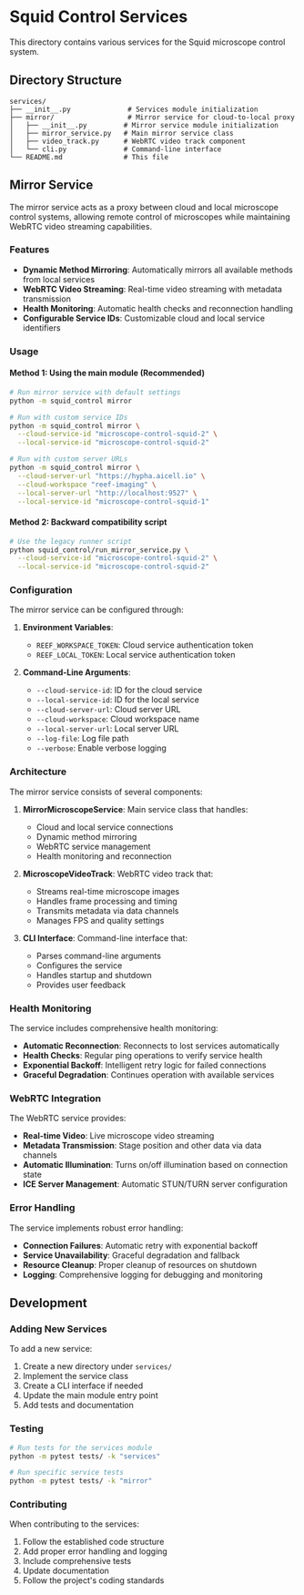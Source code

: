 # Squid Control Services

This directory contains various services for the Squid microscope control system.

## Directory Structure

```
services/
├── __init__.py              # Services module initialization
├── mirror/                  # Mirror service for cloud-to-local proxy
│   ├── __init__.py         # Mirror service module initialization
│   ├── mirror_service.py   # Main mirror service class
│   ├── video_track.py      # WebRTC video track component
│   └── cli.py              # Command-line interface
└── README.md               # This file
```

## Mirror Service

The mirror service acts as a proxy between cloud and local microscope control systems, allowing remote control of microscopes while maintaining WebRTC video streaming capabilities.

### Features

- **Dynamic Method Mirroring**: Automatically mirrors all available methods from local services
- **WebRTC Video Streaming**: Real-time video streaming with metadata transmission
- **Health Monitoring**: Automatic health checks and reconnection handling
- **Configurable Service IDs**: Customizable cloud and local service identifiers

### Usage

#### Method 1: Using the main module (Recommended)

```bash
# Run mirror service with default settings
python -m squid_control mirror

# Run with custom service IDs
python -m squid_control mirror \
  --cloud-service-id "microscope-control-squid-2" \
  --local-service-id "microscope-control-squid-2"

# Run with custom server URLs
python -m squid_control mirror \
  --cloud-server-url "https://hypha.aicell.io" \
  --cloud-workspace "reef-imaging" \
  --local-server-url "http://localhost:9527" \
  --local-service-id "microscope-control-squid-1"
```



#### Method 2: Backward compatibility script

```bash
# Use the legacy runner script
python squid_control/run_mirror_service.py \
  --cloud-service-id "microscope-control-squid-2" \
  --local-service-id "microscope-control-squid-2"
```

### Configuration

The mirror service can be configured through:

1. **Environment Variables**:
   - `REEF_WORKSPACE_TOKEN`: Cloud service authentication token
   - `REEF_LOCAL_TOKEN`: Local service authentication token

2. **Command-Line Arguments**:
   - `--cloud-service-id`: ID for the cloud service
   - `--local-service-id`: ID for the local service
   - `--cloud-server-url`: Cloud server URL
   - `--cloud-workspace`: Cloud workspace name
   - `--local-server-url`: Local server URL
   - `--log-file`: Log file path
   - `--verbose`: Enable verbose logging

### Architecture

The mirror service consists of several components:

1. **MirrorMicroscopeService**: Main service class that handles:
   - Cloud and local service connections
   - Dynamic method mirroring
   - WebRTC service management
   - Health monitoring and reconnection

2. **MicroscopeVideoTrack**: WebRTC video track that:
   - Streams real-time microscope images
   - Handles frame processing and timing
   - Transmits metadata via data channels
   - Manages FPS and quality settings

3. **CLI Interface**: Command-line interface that:
   - Parses command-line arguments
   - Configures the service
   - Handles startup and shutdown
   - Provides user feedback

### Health Monitoring

The service includes comprehensive health monitoring:

- **Automatic Reconnection**: Reconnects to lost services automatically
- **Health Checks**: Regular ping operations to verify service health
- **Exponential Backoff**: Intelligent retry logic for failed connections
- **Graceful Degradation**: Continues operation with available services

### WebRTC Integration

The WebRTC service provides:

- **Real-time Video**: Live microscope video streaming
- **Metadata Transmission**: Stage position and other data via data channels
- **Automatic Illumination**: Turns on/off illumination based on connection state
- **ICE Server Management**: Automatic STUN/TURN server configuration

### Error Handling

The service implements robust error handling:

- **Connection Failures**: Automatic retry with exponential backoff
- **Service Unavailability**: Graceful degradation and fallback
- **Resource Cleanup**: Proper cleanup of resources on shutdown
- **Logging**: Comprehensive logging for debugging and monitoring

## Development

### Adding New Services

To add a new service:

1. Create a new directory under `services/`
2. Implement the service class
3. Create a CLI interface if needed
4. Update the main module entry point
5. Add tests and documentation

### Testing

```bash
# Run tests for the services module
python -m pytest tests/ -k "services"

# Run specific service tests
python -m pytest tests/ -k "mirror"
```

### Contributing

When contributing to the services:

1. Follow the established code structure
2. Add proper error handling and logging
3. Include comprehensive tests
4. Update documentation
5. Follow the project's coding standards
